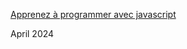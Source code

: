[Apprenez à programmer avec javascript](https://openclassrooms.com/fr/courses/7696886-apprenez-a-programmer-avec-javascript)

April 2024
